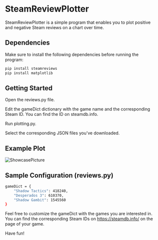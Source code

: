 # SteamReviewPlotter

SteamReviewPlotter is a simple program that enables you to plot positive and negative Steam reviews on a chart over time.

## Dependencies

Make sure to install the following dependencies before running the program:

```bash
pip install steamreviews
pip install matplotlib
```

## Getting Started

Open the reviews.py file.

Edit the gameDict dictionary with the game name and the corresponding Steam ID. You can find the ID on steamdb.info.

Run plotting.py.

Select the corresponding JSON files you've downloaded.

## Example Plot

![ShowcasePicture](https://github.com/Difio3333/SteamReviewPlotter/assets/86922197/925b46fd-48c8-448d-b17e-d2bde540f6b3)

## Sample Configuration (reviews.py)

```bash
gameDict = {
    "Shadow Tactics": 418240,
    "Desperados 3": 610370,
    "Shadow Gambit": 1545560
}
```
Feel free to customize the gameDict with the games you are interested in.
You can find the corresponding Steam IDs on https://steamdb.info/ on the page of your game.

Have fun!
